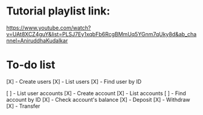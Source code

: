 # Tutorial playlist link:
https://www.youtube.com/watch?v=UAt8XCZ4guY&list=PLSJ7Ey1xqbFb6RcgBMmUq5YGnm7qUky8d&ab_channel=AniruddhaKudalkar


# To-do list
[X] - Create users
[X] - List users
[X] - Find user by ID

[ ] - List user accounts
[X] - Create account
[X] - List accounts
[ ] - Find account by ID
[X] - Check account's balance
[X] - Deposit
[X] - Withdraw
[X] - Transfer
